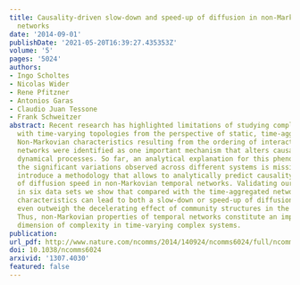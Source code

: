 ```yaml
---
title: Causality-driven slow-down and speed-up of diffusion in non-Markovian temporal
  networks
date: '2014-09-01'
publishDate: '2021-05-20T16:39:27.435353Z'
volume: '5'
pages: '5024'
authors:
- Ingo Scholtes
- Nicolas Wider
- Rene Pfitzner
- Antonios Garas
- Claudio Juan Tessone
- Frank Schweitzer
abstract: Recent research has highlighted limitations of studying complex systems
  with time-varying topologies from the perspective of static, time-aggregated networks.
  Non-Markovian characteristics resulting from the ordering of interactions in temporal
  networks were identified as one important mechanism that alters causality and affects
  dynamical processes. So far, an analytical explanation for this phenomenon and for
  the significant variations observed across different systems is missing. Here we
  introduce a methodology that allows to analytically predict causality-driven changes
  of diffusion speed in non-Markovian temporal networks. Validating our predictions
  in six data sets we show that compared with the time-aggregated network, non-Markovian
  characteristics can lead to both a slow-down or speed-up of diffusion, which can
  even outweigh the decelerating effect of community structures in the static topology.
  Thus, non-Markovian properties of temporal networks constitute an important additional
  dimension of complexity in time-varying complex systems.
publication:
url_pdf: http://www.nature.com/ncomms/2014/140924/ncomms6024/full/ncomms6024.html
doi: 10.1038/ncomms6024
arxivid: '1307.4030'
featured: false
---
```

